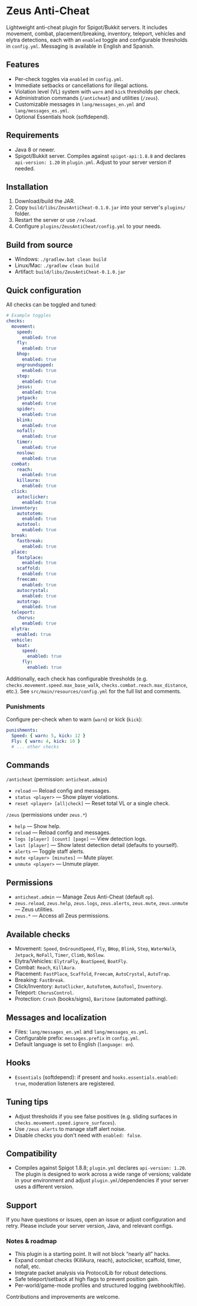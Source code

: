 # Zeus Anti-Cheat

Lightweight anti-cheat plugin for Spigot/Bukkit servers. It includes movement, combat, placement/breaking, inventory, teleport, vehicles and elytra detections, each with an `enabled` toggle and configurable thresholds in `config.yml`. Messaging is available in English and Spanish.

## Features
- Per-check toggles via `enabled` in `config.yml`.
- Immediate setbacks or cancellations for illegal actions.
- Violation level (VL) system with `warn` and `kick` thresholds per check.
- Administration commands (`/anticheat`) and utilities (`/zeus`).
- Customizable messages in `lang/messages_en.yml` and `lang/messages_es.yml`.
- Optional Essentials hook (softdepend).

## Requirements
- Java 8 or newer.
- Spigot/Bukkit server. Compiles against `spigot-api:1.8.8` and declares `api-version: 1.20` in `plugin.yml`. Adjust to your server version if needed.

## Installation
1. Download/build the JAR.
2. Copy `build/libs/ZeusAntiCheat-0.1.0.jar` into your server's `plugins/` folder.
3. Restart the server or use `/reload`.
4. Configure `plugins/ZeusAntiCheat/config.yml` to your needs.

## Build from source
- Windows: `./gradlew.bat clean build`
- Linux/Mac: `./gradlew clean build`
- Artifact: `build/libs/ZeusAntiCheat-0.1.0.jar`

## Quick configuration
All checks can be toggled and tuned:

```yml
# Example toggles
checks:
  movement:
    speed:
      enabled: true
    fly:
      enabled: true
    bhop:
      enabled: true
    ongroundspped:
      enabled: true
    step:
      enabled: true
    jesus:
      enabled: true
    jetpack:
      enabled: true
    spider:
      enabled: true
    blink:
      enabled: true
    nofall:
      enabled: true
    timer:
      enabled: true
    noslow:
      enabled: true
  combat:
    reach:
      enabled: true
    killaura:
      enabled: true
  click:
    autoclicker:
      enabled: true
  inventory:
    autototem:
      enabled: true
    autotool:
      enabled: true
  break:
    fastbreak:
      enabled: true
  place:
    fastplace:
      enabled: true
    scaffold:
      enabled: true
    freecam:
      enabled: true
    autocrystal:
      enabled: true
    autotrap:
      enabled: true
  teleport:
    chorus:
      enabled: true
  elytra:
    enabled: true
  vehicle:
    boat:
      speed:
        enabled: true
      fly:
        enabled: true
```

Additionally, each check has configurable thresholds (e.g. `checks.movement.speed.max_base_walk`, `checks.combat.reach.max_distance`, etc.). See `src/main/resources/config.yml` for the full list and comments.

### Punishments
Configure per-check when to warn (`warn`) or kick (`kick`):

```yml
punishments:
  Speed: { warn: 5, kick: 12 }
  Fly: { warn: 4, kick: 10 }
  # ... other checks
```

## Commands
`/anticheat` (permission: `anticheat.admin`)
- `reload` — Reload config and messages.
- `status <player>` — Show player violations.
- `reset <player> [all|check]` — Reset total VL or a single check.

`/zeus` (permissions under `zeus.*`)
- `help` — Show help.
- `reload` — Reload config and messages.
- `logs [player] [count] [page]` — View detection logs.
- `last [player]` — Show latest detection detail (defaults to yourself).
- `alerts` — Toggle staff alerts.
- `mute <player> [minutes]` — Mute player.
- `unmute <player>` — Unmute player.

## Permissions
- `anticheat.admin` — Manage Zeus Anti-Cheat (default `op`).
- `zeus.reload`, `zeus.help`, `zeus.logs`, `zeus.alerts`, `zeus.mute`, `zeus.unmute` — Zeus utilities.
- `zeus.*` — Access all Zeus permissions.

## Available checks
- Movement: `Speed`, `OnGroundSpeed`, `Fly`, `BHop`, `Blink`, `Step`, `WaterWalk`, `Jetpack`, `NoFall`, `Timer`, `Climb`, `NoSlow`.
- Elytra/Vehicles: `ElytraFly`, `BoatSpeed`, `BoatFly`.
- Combat: `Reach`, `KillAura`.
- Placement: `FastPlace`, `Scaffold`, `Freecam`, `AutoCrystal`, `AutoTrap`.
- Breaking: `FastBreak`.
- Click/Inventory: `AutoClicker`, `AutoTotem`, `AutoTool`, `Inventory`.
- Teleport: `ChorusControl`.
- Protection: `Crash` (books/signs), `Baritone` (automated pathing).

## Messages and localization
- Files: `lang/messages_en.yml` and `lang/messages_es.yml`.
- Configurable prefix: `messages.prefix` in `config.yml`.
- Default language is set to English (`language: en`).

## Hooks
- `Essentials` (softdepend): if present and `hooks.essentials.enabled: true`, moderation listeners are registered.

## Tuning tips
- Adjust thresholds if you see false positives (e.g. sliding surfaces in `checks.movement.speed.ignore_surfaces`).
- Use `/zeus alerts` to manage staff alert noise.
- Disable checks you don't need with `enabled: false`.

## Compatibility
- Compiles against Spigot 1.8.8; `plugin.yml` declares `api-version: 1.20`. The plugin is designed to work across a wide range of versions; validate in your environment and adjust `plugin.yml`/dependencies if your server uses a different version.

## Support
If you have questions or issues, open an issue or adjust configuration and retry. Please include your server version, Java, and relevant configs.

### Notes & roadmap
- This plugin is a starting point. It will not block “nearly all” hacks.
- Expand combat checks (KillAura, reach), autoclicker, scaffold, timer, nofall, etc.
- Integrate packet analysis via ProtocolLib for robust detections.
- Safe teleport/setback at high flags to prevent position gain.
- Per-world/game-mode profiles and structured logging (webhook/file).

Contributions and improvements are welcome.